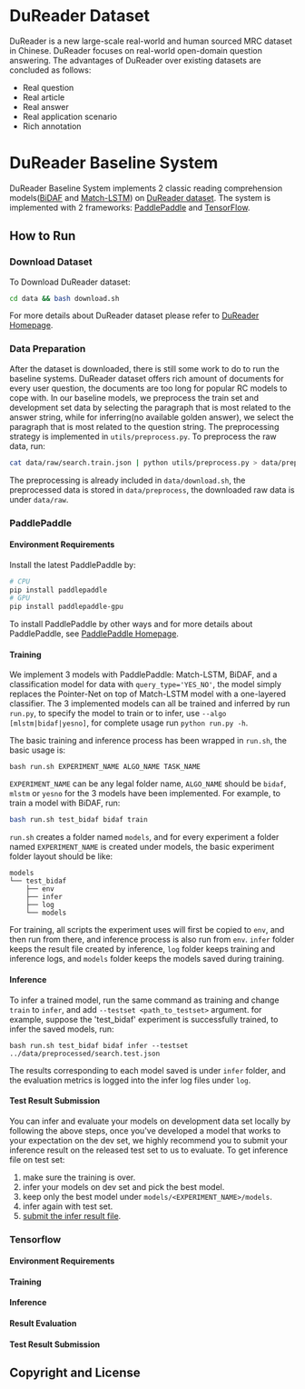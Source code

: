 # DuReader Dataset

DuReader is a new large-scale real-world and human sourced MRC dataset in Chinese. DuReader focuses on real-world open-domain question answering. The advantages of DuReader over existing datasets are concluded as follows:
 - Real question
 - Real article
 - Real answer
 - Real application scenario
 - Rich annotation

# DuReader Baseline System

DuReader Baseline System implements 2 classic reading comprehension models([BiDAF]() and [Match-LSTM]()) on [DuReader dataset](). The system is implemented with 2 frameworks: [PaddlePaddle]() and [TensorFlow]().

## How to Run

### Download Dataset

To Download DuReader dataset:

```bash
cd data && bash download.sh
```
For more details about DuReader dataset please refer to [DuReader Homepage]().

### Data Preparation

After the dataset is downloaded, there is still some work to do to run the baseline systems. DuReader dataset offers rich amount of documents for every user question, the documents are too long for popular RC models to cope with. In our baseline models, we preprocess the train set and development set data by selecting the paragraph that is most related to the answer string, while for inferring(no available golden answer), we select the paragraph that is most related to the question string. The preprocessing strategy is implemented in `utils/preprocess.py`. To preprocess the raw data, run:

```bash
cat data/raw/search.train.json | python utils/preprocess.py > data/preprocessed/search.train.json
```

The preprocessing is already included in `data/download.sh`, the preprocessed data is stored in `data/preprocess`, the downloaded raw data is under `data/raw`.

### PaddlePaddle
#### Environment Requirements
Install the latest PaddlePaddle by:

```bash
# CPU
pip install paddlepaddle
# GPU
pip install paddlepaddle-gpu
```

To install PaddlePaddle by other ways and for more details about PaddlePaddle, see [PaddlePaddle Homepage]().

#### Training

We implement 3 models with PaddlePaddle: Match-LSTM, BiDAF, and a classification model for data with `query_type='YES_NO'`, the model simply replaces the Pointer-Net on top of Match-LSTM model with a one-layered classifier. The 3 implemented models can all be trained and inferred by run `run.py`, to specify the model to train or to infer, use `--algo [mlstm|bidaf|yesno]`, for complete usage run `python run.py -h`.

The basic training and inference process has been wrapped in `run.sh`,  the basic usage is:

```
bash run.sh EXPERIMENT_NAME ALGO_NAME TASK_NAME
```

`EXPERIMENT_NAME` can be any legal folder name,  `ALGO_NAME` should be `bidaf`, `mlstm` or `yesno` for the 3 models have been implemented.
For example, to train a model with BiDAF, run:

```bash
bash run.sh test_bidaf bidaf train
```

`run.sh` creates a folder named `models`, and for every experiment a folder named `EXPERIMENT_NAME` is created under models, the basic experiment folder layout should be like:

```
models
└── test_bidaf
    ├── env
    ├── infer
    ├── log
    └── models
```

For training, all scripts the experiment uses will first be copied to `env`, and then run from there, and inference process is also run from `env`. `infer` folder keeps the result file created by inference, `log` folder keeps training and inference logs, and `models` folder keeps the models saved during training.

#### Inference

To infer a trained model, run the same command as training and change `train` to `infer`,  and add `--testset <path_to_testset>` argument. for example, suppose the 'test_bidaf' experiment is successfully trained,  to infer the saved models, run:

```
bash run.sh test_bidaf bidaf infer --testset ../data/preprocessed/search.test.json
```

The results corresponding to each model saved is under `infer` folder, and the evaluation metrics is logged into the infer log files under `log`.
#### Test Result Submission
You can infer and evaluate your models on development data set locally by following the above steps, once you've developed a model that works to your expectation on the dev set, we highly recommend you to submit your inference result on the released test set to us to evaluate. To get inference file on test set:

1. make sure the training is over.
2. infer your models on dev set and pick the best model.
3. keep only the best model under `models/<EXPERIMENT_NAME>/models`.
4. infer again with test set.
5. [submit the infer result file]().

### Tensorflow

#### Environment Requirements

#### Training

#### Inference

#### Result Evaluation

#### Test Result Submission

## Copyright and License
